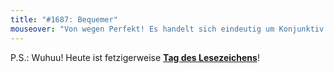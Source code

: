 ```yaml
---
title: "#1687: Bequemer"
mouseover: "Von wegen Perfekt! Es handelt sich eindeutig um Konjunktiv Präsens Aktiv."
---
```


P.S.: 
Wuhuu! Heute ist fetzigerweise <a href="http://www.fonflatter.de/kalender"><strong>Tag des Lesezeichens</strong></a>!

